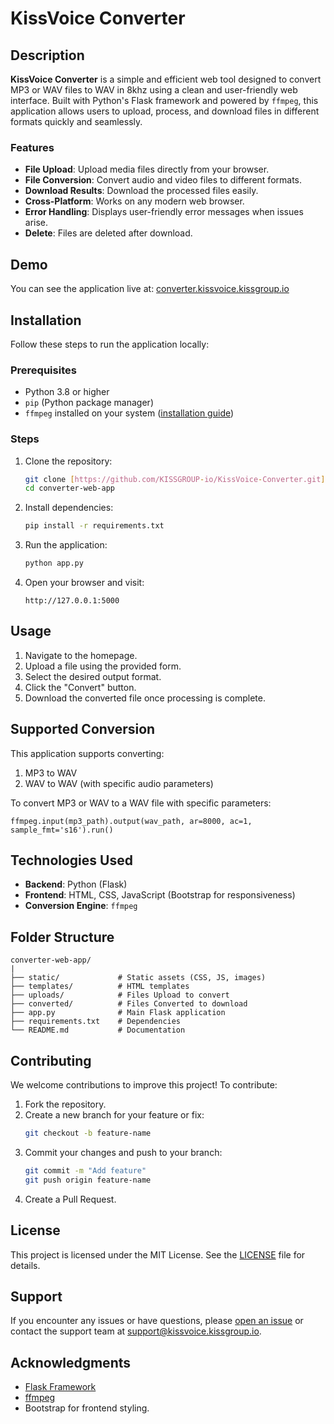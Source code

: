 # KissVoice Converter

## Description

**KissVoice Converter** is a simple and efficient web tool designed to convert MP3 or WAV files to WAV in 8khz using a clean and user-friendly web interface. Built with Python's Flask framework and powered by `ffmpeg`, this application allows users to upload, process, and download files in different formats quickly and seamlessly.



### Features

- **File Upload**: Upload media files directly from your browser.
- **File Conversion**: Convert audio and video files to different formats.
- **Download Results**: Download the processed files easily.
- **Cross-Platform**: Works on any modern web browser.
- **Error Handling**: Displays user-friendly error messages when issues arise.
- **Delete**: Files are deleted after download.


## Demo

You can see the application live at: [converter.kissvoice.kissgroup.io](https://converter.kissvoice.kissgroup.io/)

## Installation

Follow these steps to run the application locally:

### Prerequisites
- Python 3.8 or higher
- `pip` (Python package manager)
- `ffmpeg` installed on your system ([installation guide](https://ffmpeg.org/download.html))

### Steps

1. Clone the repository:
   ```bash
   git clone [https://github.com/KISSGROUP-io/KissVoice-Converter.git](https://github.com/KISSGROUP-io/KissVoice-Converter.git)
   cd converter-web-app
   ```

2. Install dependencies:
   ```bash
   pip install -r requirements.txt
   ```

3. Run the application:
   ```bash
   python app.py
   ```

4. Open your browser and visit:
   ```
   http://127.0.0.1:5000
   ```

## Usage

1. Navigate to the homepage.
2. Upload a file using the provided form.
3. Select the desired output format.
4. Click the "Convert" button.
5. Download the converted file once processing is complete.

## Supported Conversion

This application supports converting:
1. MP3 to WAV
2. WAV to WAV (with specific audio parameters)

To convert MP3 or WAV to a WAV file with specific parameters:
```
ffmpeg.input(mp3_path).output(wav_path, ar=8000, ac=1, sample_fmt='s16').run()
```

## Technologies Used

- **Backend**: Python (Flask)
- **Frontend**: HTML, CSS, JavaScript (Bootstrap for responsiveness)
- **Conversion Engine**: `ffmpeg`

## Folder Structure

```
converter-web-app/
|
├── static/             # Static assets (CSS, JS, images)
├── templates/          # HTML templates
├── uploads/            # Files Upload to convert
├── converted/          # Files Converted to download
├── app.py              # Main Flask application
├── requirements.txt    # Dependencies
└── README.md           # Documentation
```

## Contributing

We welcome contributions to improve this project! To contribute:

1. Fork the repository.
2. Create a new branch for your feature or fix:
   ```bash
   git checkout -b feature-name
   ```
3. Commit your changes and push to your branch:
   ```bash
   git commit -m "Add feature"
   git push origin feature-name
   ```
4. Create a Pull Request.

## License

This project is licensed under the MIT License. See the [LICENSE](LICENSE) file for details.

## Support

If you encounter any issues or have questions, please [open an issue](https://github.com/your-username/converter-web-app/issues) or contact the support team at [support@kissvoice.kissgroup.io](mailto:support@kissvoice.kissgroup.io).

## Acknowledgments

- [Flask Framework](https://flask.palletsprojects.com/)
- [ffmpeg](https://ffmpeg.org/)
- Bootstrap for frontend styling.


